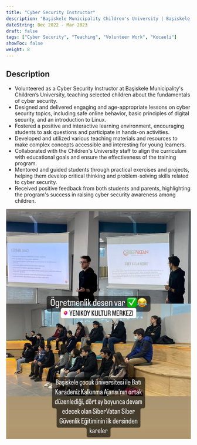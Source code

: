 ```yaml
---
title: "Cyber Security Instructor"
description: "Başiskele Municipality Children's University | Başiskele, Turkey"
dateString: Dec 2022 - Mar 2023
draft: false
tags: ["Cyber Security", "Teaching", "Volunteer Work", "Kocaeli"]
showToc: false
weight: 8
--- 
```


## Description
- Volunteered as a Cyber Security Instructor at Başiskele Municipality's Children’s University, teaching selected children about the fundamentals of cyber security.
- Designed and delivered engaging and age-appropriate lessons on cyber security topics, including safe online behavior, basic principles of digital security, and an introduction to Linux.
- Fostered a positive and interactive learning environment, encouraging students to ask questions and participate in hands-on activities.
- Developed and utilized various teaching materials and resources to make complex concepts accessible and interesting for young learners.
- Collaborated with the Children's University staff to align the curriculum with educational goals and ensure the effectiveness of the training program.
- Mentored and guided students through practical exercises and projects, helping them develop critical thinking and problem-solving skills related to cyber security.
- Received positive feedback from both students and parents, highlighting the program's success in raising cyber security awareness among children.

![](https://raw.githubusercontent.com/tyfnacici/tyfnacici/main/static/experience/basiskele.jpeg)